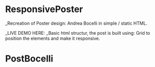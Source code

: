 # ResponsivePoster

\_Recreation of Poster design: Andrea Bocelli in simple / static HTML.

\_LIVE DEMO HERE:
\_Basic html structur, the post is built using: Grid to position the elements and make it responsive.
# PostBocelli
